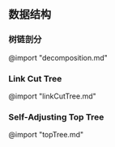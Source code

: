 ## 数据结构
### 树链剖分
@import "decomposition.md"
### Link Cut Tree
@import "linkCutTree.md"
### Self-Adjusting Top Tree
@import "topTree.md"